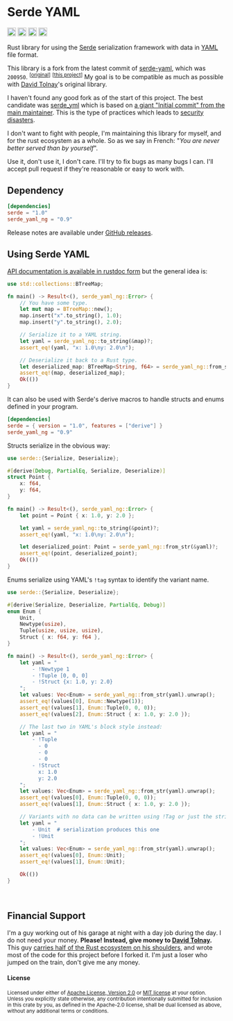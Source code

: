 Serde YAML
==========

[<img alt="github" src="https://img.shields.io/badge/github-acatton/serde--yaml-8da0cb?style=for-the-badge&labelColor=555555&logo=github" height="20">](https://github.com/acatton/serde-yaml-ng)
[<img alt="crates.io" src="https://img.shields.io/crates/v/serde_yaml_ng.svg?style=for-the-badge&color=fc8d62&logo=rust" height="20">](https://crates.io/crates/serde_yaml_ng)
[<img alt="docs.rs" src="https://img.shields.io/badge/docs.rs-serde__yaml__ng-66c2a5?style=for-the-badge&labelColor=555555&logo=docs.rs" height="20">](https://docs.rs/serde_yaml_ng)
[<img alt="build status" src="https://img.shields.io/github/actions/workflow/status/acatton/serde-yaml-ng/ci.yml?branch=master&style=for-the-badge" height="20">](https://github.com/acatton/serde-yaml-ng/actions?query=branch%3Amaster)

Rust library for using the [Serde] serialization framework with data in [YAML]
file format.

This library is a fork from the latest commit of [serde-yaml](https://github.com/dtolnay/serde-yaml),
which was `200950`.
<sup>\[[original](https://github.com/dtolnay/serde-yaml/commit/2009506d33767dfc88e979d6bc0d53d09f941c94)\]</sup>
<sup>\[[this project](https://github.com/acatton/serde-yaml-ng/commit/2009506d33767dfc88e979d6bc0d53d09f941c94)\]</sup>
My goal is to be compatible as much as possible with [David Tolnay](https://github.com/dtolnay)'s original library.

I haven't found any good fork as of the start of this project. The best candidate was
[serde\_yml](https://github.com/sebastienrousseau/serde_yml) which is based on
[a giant "Initial commit" from the main maintainer](https://github.com/sebastienrousseau/serde_yml/commit/4312d4a56225b223410b5133af571fd13e62f18a).
This is the type of practices which leads to [security disasters](https://en.wikipedia.org/wiki/XZ_Utils_backdoor).

I don't want to fight with people, I'm maintaining this library for myself, and
for the rust ecosystem as a whole. So as we say in French: "*You are never
better served than by yourself*".

Use it, don't use it, I don't care. I'll try to fix bugs as many bugs I can.
I'll accept pull request if they're reasonable or easy to work with.

[Serde]: https://github.com/serde-rs/serde
[YAML]: https://yaml.org/

## Dependency

```toml
[dependencies]
serde = "1.0"
serde_yaml_ng = "0.9"
```

Release notes are available under [GitHub releases].

[GitHub releases]: https://github.com/acatton/serde-yaml-ng/releases

## Using Serde YAML

[API documentation is available in rustdoc form][docs.rs] but the general idea
is:

[docs.rs]: https://docs.rs/serde_yaml_ng

```rust
use std::collections::BTreeMap;

fn main() -> Result<(), serde_yaml_ng::Error> {
    // You have some type.
    let mut map = BTreeMap::new();
    map.insert("x".to_string(), 1.0);
    map.insert("y".to_string(), 2.0);

    // Serialize it to a YAML string.
    let yaml = serde_yaml_ng::to_string(&map)?;
    assert_eq!(yaml, "x: 1.0\ny: 2.0\n");

    // Deserialize it back to a Rust type.
    let deserialized_map: BTreeMap<String, f64> = serde_yaml_ng::from_str(&yaml)?;
    assert_eq!(map, deserialized_map);
    Ok(())
}
```

It can also be used with Serde's derive macros to handle structs and enums
defined in your program.

```toml
[dependencies]
serde = { version = "1.0", features = ["derive"] }
serde_yaml_ng = "0.9"
```

Structs serialize in the obvious way:

```rust
use serde::{Serialize, Deserialize};

#[derive(Debug, PartialEq, Serialize, Deserialize)]
struct Point {
    x: f64,
    y: f64,
}

fn main() -> Result<(), serde_yaml_ng::Error> {
    let point = Point { x: 1.0, y: 2.0 };

    let yaml = serde_yaml_ng::to_string(&point)?;
    assert_eq!(yaml, "x: 1.0\ny: 2.0\n");

    let deserialized_point: Point = serde_yaml_ng::from_str(&yaml)?;
    assert_eq!(point, deserialized_point);
    Ok(())
}
```

Enums serialize using YAML's `!tag` syntax to identify the variant name.

```rust
use serde::{Serialize, Deserialize};

#[derive(Serialize, Deserialize, PartialEq, Debug)]
enum Enum {
    Unit,
    Newtype(usize),
    Tuple(usize, usize, usize),
    Struct { x: f64, y: f64 },
}

fn main() -> Result<(), serde_yaml_ng::Error> {
    let yaml = "
        - !Newtype 1
        - !Tuple [0, 0, 0]
        - !Struct {x: 1.0, y: 2.0}
    ";
    let values: Vec<Enum> = serde_yaml_ng::from_str(yaml).unwrap();
    assert_eq!(values[0], Enum::Newtype(1));
    assert_eq!(values[1], Enum::Tuple(0, 0, 0));
    assert_eq!(values[2], Enum::Struct { x: 1.0, y: 2.0 });

    // The last two in YAML's block style instead:
    let yaml = "
        - !Tuple
          - 0
          - 0
          - 0
        - !Struct
          x: 1.0
          y: 2.0
    ";
    let values: Vec<Enum> = serde_yaml_ng::from_str(yaml).unwrap();
    assert_eq!(values[0], Enum::Tuple(0, 0, 0));
    assert_eq!(values[1], Enum::Struct { x: 1.0, y: 2.0 });

    // Variants with no data can be written using !Tag or just the string name.
    let yaml = "
        - Unit  # serialization produces this one
        - !Unit
    ";
    let values: Vec<Enum> = serde_yaml_ng::from_str(yaml).unwrap();
    assert_eq!(values[0], Enum::Unit);
    assert_eq!(values[1], Enum::Unit);

    Ok(())
}
```

<br>

## Financial Support

I'm a guy working out of his garage at night with a day job during the day. I
do not need your money. **Please! Instead, give money to
[David Tolnay](https://github.com/dtolnay).** This guy
[carries half of the Rust ecosystem on his shoulders](https://crates.io/users/dtolnay),
and wrote most of the code for this project before I forked it. I'm just a
loser who jumped on the train, don't give me any money.

#### License

<sup>
Licensed under either of <a href="LICENSE-APACHE">Apache License, Version
2.0</a> or <a href="LICENSE-MIT">MIT license</a> at your option.
</sup>

<br>

<sub>
Unless you explicitly state otherwise, any contribution intentionally submitted
for inclusion in this crate by you, as defined in the Apache-2.0 license, shall
be dual licensed as above, without any additional terms or conditions.
</sub>
